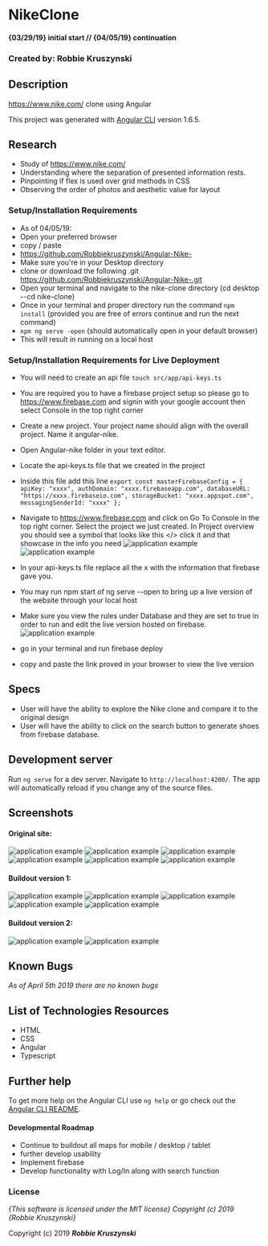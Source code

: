 # NikeClone

#### {03/29/19} initial start  // {04/05/19} continuation

### Created by: Robbie Kruszynski


## Description
https://www.nike.com/ clone using Angular

This project was generated with [Angular CLI](https://github.com/angular/angular-cli) version 1.6.5.

## Research
* Study of https://www.nike.com/
* Understanding where the separation of presented information rests.
* Pinpointing if flex is used over grid methods in CSS
* Observing the order of photos and aesthetic value for layout

### Setup/Installation Requirements
* As of 04/05/19:
* Open your preferred browser
* copy / paste
* https://github.com/Robbiekruszynski/Angular-Nike-
* Make sure you're in your Desktop directory
* clone or download the following .git https://github.com/Robbiekruszynski/Angular-Nike-.git
* Open your terminal and navigate to the nike-clone directory
(cd desktop --cd nike-clone)
* Once in your terminal and proper directory run the command
`npm install` (provided you are free of errors continue and run the next command)
* `npm ng serve -open` (should automatically open in your default browser)
*  This will result in running on a local host

### Setup/Installation Requirements for Live Deployment
* You will need to create an api file
`touch src/app/api-keys.ts`
* You are required you to have a firebase project setup so please go to https://www.firebase.com and signin with your google account then select Console in the top right corner
* Create a new project. Your project name should align with the overall project. Name it angular-nike.
* Open Angular-nike folder in your text editor.
* Locate the api-keys.ts file that we created in the project
* Inside this file add this line
`export const masterFirebaseConfig = { apiKey: "xxxx", authDomain: "xxxx.firebaseapp.com", databaseURL: "https://xxxx.firebaseio.com", storageBucket: "xxxx.appspot.com", messagingSenderId: "xxxx" };`

* Navigate to https://www.firebase.com and click on Go To Console in the top right corner. Select the project we just created. In Project overview you should see a symbol that looks like this </> click it and that showcase in the info you need
![application example](src/assets/img/screenWhere.png)
![application example](src/assets/img/screenAPI.png)

* In your api-keys.ts file replace all the x with the information that firebase gave you.
* You may run npm start of ng serve --open to bring up a live version of the website through your local host
* Make sure you view the rules under Database and they are set to true in order to run and edit the live version hosted on firebase.
![application example](src/assets/img/screenRules.png)
* go in your terminal and run firebase deploy
*  copy and paste the link proved in your browser to view the live version

## Specs
* User will have the ability to explore the Nike clone and compare it to the original design
* User will have the ability to click on the search button to generate shoes from firebase database.

## Development server

Run `ng serve` for a dev server. Navigate to `http://localhost:4200/`. The app will automatically reload if you change any of the source files.

## Screenshots
#### Original site:
![application example](src/assets/img/top-main.png)
![application example](src/assets/img/block-one.png)
![application example](src/assets/img/block-two.png)
![application example](src/assets/img/block-three.png)
![application example](src/assets/img/block-four.png)
![application example](src/assets/img/footer.png)


#### Buildout version 1:
![application example](src/assets/img/build-nav.png)
![application example](src/assets/img/build-two.png)
![application example](src/assets/img/build-three.png)
![application example](src/assets/img/build-four.png)
![application example](src/assets/img/build-five.png)

#### Buildout version 2:
![application example](src/assets/img/screen.gif)
![application example](src/assets/img/screenDeploy.png)


## Known Bugs
_As of April 5th 2019 there are no known bugs_


## List of Technologies Resources
* HTML
* CSS
* Angular
* Typescript


## Further help

To get more help on the Angular CLI use `ng help` or go check out the [Angular CLI README](https://github.com/angular/angular-cli/blob/master/README.md).

#### Developmental Roadmap
* Continue to buildout all maps for mobile / desktop / tablet
* further develop usability
* Implement firebase
* Develop functionality with Log/In along with search function

### License

*{This software is licensed under the MIT license} Copyright (c) 2019 {Robbie Kruszynski}*

Copyright (c) 2019 **_Robbie Kruszynski_**
